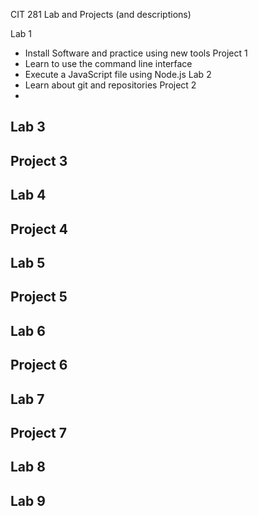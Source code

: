 CIT 281 Lab and Projects (and descriptions)

Lab 1
  - Install Software and practice using new tools
Project 1
  - Learn to use the command line interface
  - Execute a JavaScript file using Node.js
Lab 2
  - Learn about git and repositories
Project 2
  - 
Lab 3
  - 
Project 3
  -
Lab 4
  - 
Project 4
  -
Lab 5
  - 
Project 5
  -
Lab 6
  - 
Project 6
  -
Lab 7
  - 
Project 7
  -
Lab 8
  - 
Lab 9
  - 
